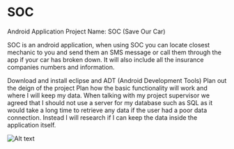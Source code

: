 # SOC
Android Application
Project Name: SOC (Save Our Car)

SOC is an android application, when using SOC you can locate closest mechanic to you and send them an SMS message or call them through the app if your car has broken down. It will also include all the insurance companies numbers and information.

Download and install eclipse and ADT (Android Development Tools)
Plan out the deign of the project
Plan how the basic functionality will work and where I will keep my data.
When talking with my project supervisor we agreed that I should not use a server for my database such as SQL as it would take a long time to retrieve any data if the user had a poor data connection. Instead I will research if I can keep the data inside the application itself.

![Alt text](C:\Users\Craigg\Downloads\Screenshot_2016-05-03-17-56-22.jpg "Optional title")

